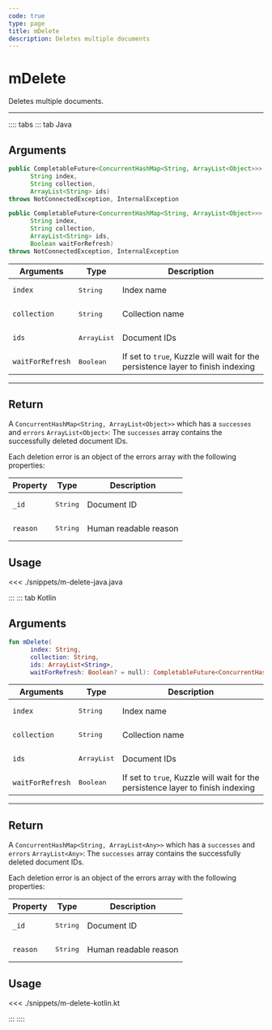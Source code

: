 ```yaml
---
code: true
type: page
title: mDelete
description: Deletes multiple documents
---
```


# mDelete

Deletes multiple documents.

---

:::: tabs
::: tab Java

## Arguments 

```java
public CompletableFuture<ConcurrentHashMap<String, ArrayList<Object>>> mDelete(
      String index,
      String collection,
      ArrayList<String> ids)
throws NotConnectedException, InternalException

public CompletableFuture<ConcurrentHashMap<String, ArrayList<Object>>> mDelete(
      String index,
      String collection,
      ArrayList<String> ids,
      Boolean waitForRefresh)
throws NotConnectedException, InternalException
```

| Arguments          | Type                                                    | Description                       |
| ------------------ | ------------------------------------------------------- | --------------------------------- |
| `index`            | <pre>String</pre>                                       | Index name                        |
| `collection`       | <pre>String</pre>                                       | Collection name                   |
| `ids`              | <pre>ArrayList<String></pre>                            | Document IDs                      |
| `waitForRefresh`   | <pre>Boolean</pre>                                      | If set to `true`, Kuzzle will wait for the persistence layer to finish indexing |

---

## Return

A `ConcurrentHashMap<String, ArrayList<Object>>` which has a `successes` and `errors` `ArrayList<Object>`:
The `successes` array contains the successfully deleted document IDs.

Each deletion error is an object of the errors array with the following properties:

| Property     | Type                                         | Description                      |
|------------- |--------------------------------------------- |--------------------------------- |
| `_id`        | <pre>String</pre>                            | Document ID                      |
| `reason`     | <pre>String</pre>                            | Human readable reason            |

## Usage

<<< ./snippets/m-delete-java.java

:::
::: tab Kotlin

## Arguments 

```kotlin
fun mDelete(
      index: String,
      collection: String,
      ids: ArrayList<String>,
      waitForRefresh: Boolean? = null): CompletableFuture<ConcurrentHashMap<String, ArrayList<Any>>>
```

| Arguments          | Type                                                    | Description                       |
| ------------------ | ------------------------------------------------------- | --------------------------------- |
| `index`            | <pre>String</pre>                                       | Index name                        |
| `collection`       | <pre>String</pre>                                       | Collection name                   |
| `ids`              | <pre>ArrayList<String></pre>                            | Document IDs                      |
| `waitForRefresh`   | <pre>Boolean</pre>                                      | If set to `true`, Kuzzle will wait for the persistence layer to finish indexing |

---

## Return

A `ConcurrentHashMap<String, ArrayList<Any>>` which has a `successes` and `errors` `ArrayList<Any>`:
The `successes` array contains the successfully deleted document IDs.

Each deletion error is an object of the errors array with the following properties:

| Property     | Type                                         | Description                      |
|------------- |--------------------------------------------- |--------------------------------- |
| `_id`        | <pre>String</pre>                            | Document ID                      |
| `reason`     | <pre>String</pre>                            | Human readable reason            |

## Usage

<<< ./snippets/m-delete-kotlin.kt

:::
::::